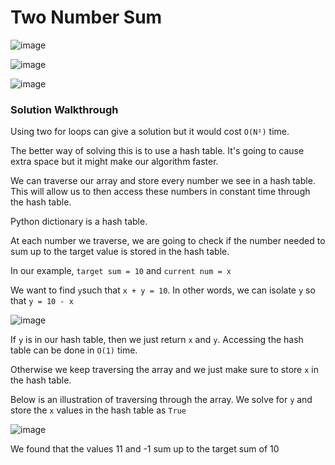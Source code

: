 # Two Number Sum

![image](https://user-images.githubusercontent.com/19383145/170175879-b139f7b1-111a-40b6-9f7d-908b5b7576aa.png)

![image](https://user-images.githubusercontent.com/19383145/170175955-76486d7d-39e8-4801-9917-04316abf41e6.png)

![image](https://user-images.githubusercontent.com/19383145/170176041-f2a89753-0158-436d-940c-fd11c597cbb7.png)

### Solution Walkthrough

Using two for loops can give a solution but it would cost `O(N²)` time.

The better way of solving this is to use a hash table. It's going to cause extra space but it might make our algorithm faster. 

We can traverse our array and store every number we see in a hash table. This will allow us to then access these numbers in constant time through the hash table.

Python dictionary is a hash table.

At each number we traverse, we are going to check if the number needed to sum up to the target value is stored in the hash table. 

In our example, `target sum = 10` and `current num = x`

We want to find `y`such that `x + y = 10`. In other words, we can isolate `y` so that `y = 10 - x`

![image](https://user-images.githubusercontent.com/19383145/170177535-cb8e7c76-bd1b-4220-a530-3625d2b06c20.png)

If `y` is in our hash table, then we just return `x` and `y`. Accessing the hash table can be done in `O(1)` time. 

Otherwise we keep traversing the array and we just make sure to store `x` in the hash table. 

Below is an illustration of traversing through the array. We solve for `y` and store the `x` values in the hash table as `True`

![image](https://user-images.githubusercontent.com/19383145/170178602-977a8b9d-6c14-4eb2-acc7-cf32361594a8.png)

We found that the values 11 and -1 sum up to the target sum of 10
